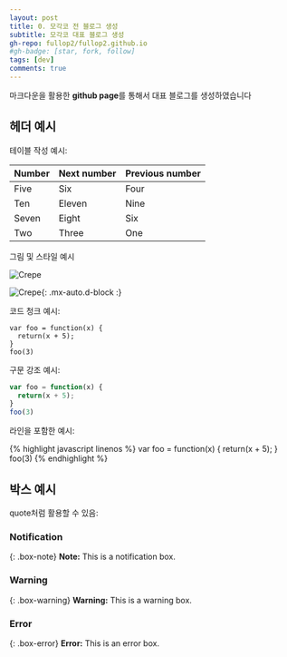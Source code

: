 ```yaml
---
layout: post
title: 0. 모각코 전 블로그 생성
subtitle: 모각코 대표 블로그 생성
gh-repo: fullop2/fullop2.github.io
#gh-badge: [star, fork, follow]
tags: [dev]
comments: true
---
```


마크다운을 활용한 **github page**를 통해서 대표 블로그를 생성하였습니다


## 헤더 예시

테이블 작성 예시:

| Number | Next number | Previous number |
| :------ |:--- | :--- |
| Five | Six | Four |
| Ten | Eleven | Nine |
| Seven | Eight | Six |
| Two | Three | One |


그림 및 스타일 예시

![Crepe](https://s3-media3.fl.yelpcdn.com/bphoto/cQ1Yoa75m2yUFFbY2xwuqw/348s.jpg)

![Crepe](https://s3-media3.fl.yelpcdn.com/bphoto/cQ1Yoa75m2yUFFbY2xwuqw/348s.jpg){: .mx-auto.d-block :}

코드 청크 예시:

~~~
var foo = function(x) {
  return(x + 5);
}
foo(3)
~~~

구문 강조 예시:

```javascript
var foo = function(x) {
  return(x + 5);
}
foo(3)
```

라인을 포함한 예시:

{% highlight javascript linenos %}
var foo = function(x) {
  return(x + 5);
}
foo(3)
{% endhighlight %}

## 박스 예시
quote처럼 활용할 수 있음:

### Notification

{: .box-note}
**Note:** This is a notification box.

### Warning

{: .box-warning}
**Warning:** This is a warning box.

### Error

{: .box-error}
**Error:** This is an error box.
